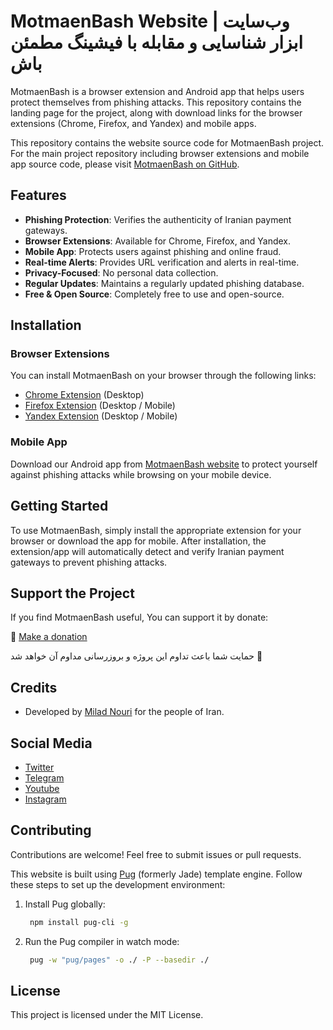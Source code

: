 # MotmaenBash Website | وب‌سایت ابزار شناسایی و مقابله با فیشینگ مطمئن باش

MotmaenBash is a browser extension and Android app that helps users protect themselves from phishing attacks. This repository contains the landing page for the project, along with download links for the browser extensions (Chrome, Firefox, and Yandex) and mobile apps.


This repository contains the website source code for MotmaenBash project. For the main project repository including browser extensions and mobile app source code, please visit [MotmaenBash on GitHub](https://github.com/miladnouri/motmaenbash).

## Features
- **Phishing Protection**: Verifies the authenticity of Iranian payment gateways.
- **Browser Extensions**: Available for Chrome, Firefox, and Yandex.
- **Mobile App**: Protects users against phishing and online fraud.
- **Real-time Alerts**: Provides URL verification and alerts in real-time.
- **Privacy-Focused**: No personal data collection.
- **Regular Updates**: Maintains a regularly updated phishing database.
- **Free & Open Source**: Completely free to use and open-source.

## Installation

### Browser Extensions

You can install MotmaenBash on your browser through the following links:

- [Chrome Extension](https://chrome.google.com/webstore/detail/motmaenbash-%D9%85%D8%B7%D9%85%D8%A6%D9%86-%D8%A8%D8%A7%D8%B4/efhpmpdbeaganelnekhbffjphahncbgn?hl=fa) (Desktop)
- [Firefox Extension](https://addons.mozilla.org/en-US/firefox/addon/motmaenbash-%D9%85%D8%B7%D9%85%D8%A6%D9%86-%D8%A8%D8%A7%D8%B4/) (Desktop / Mobile)
- [Yandex Extension](https://chrome.google.com/webstore/detail/motmaenbash-%D9%85%D8%B7%D9%85%D8%A6%D9%86-%D8%A8%D8%A7%D8%B4/efhpmpdbeaganelnekhbffjphahncbgn?hl=fa) (Desktop / Mobile)

### Mobile App
Download our Android app from [MotmaenBash website](https://motmaenbash.ir/#android-app) to protect yourself against phishing attacks while browsing on your mobile device.

## Getting Started

To use MotmaenBash, simply install the appropriate extension for your browser or download the app for mobile. After installation, the extension/app will automatically detect and verify Iranian payment gateways to prevent phishing attacks.

## Support the Project

If you find MotmaenBash useful, You can support it by donate:

💝 [Make a donation](https://milad.nu/page/donate)

حمایت شما باعث تداوم این پروژه و بروزرسانی مداوم آن خواهد شد 💝


## Credits

- Developed by [Milad Nouri](https://milad.nu) for the people of Iran.

## Social Media

- [Twitter](https://twitter.com/miladnu)
- [Telegram](https://t.me/miladnourichannel)
- [Youtube](https://youtube.com/miladnu)
- [Instagram](https://instagram.com/milad_nouri)




## Contributing
Contributions are welcome! Feel free to submit issues or pull requests.

This website is built using [Pug](https://pugjs.org/) (formerly Jade) template engine. Follow these steps to set up the development environment:


1. Install Pug globally:
   ```bash
    npm install pug-cli -g

2. Run the Pug compiler in watch mode:
   ```bash
    pug -w "pug/pages" -o ./ -P --basedir ./

## License
This project is licensed under the MIT License.